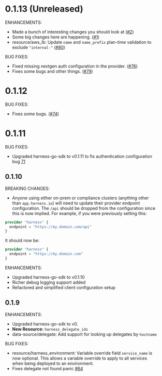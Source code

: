 # 0.1.13 (Unreleased)

ENHANCEMENTS:

* Made a bunch of interesting changes you should look at ([#2](https://github.com/hashicorp/terraform-provider-aws/issues/2))
* Some big changes here are happening. ([#1](https://github.com/hashicorp/terraform-provider-aws/issues/1))
* resource/aws_lb: Update `name` and `name_prefix` plan-time validation to exclude `"internal-"` ([#80](https://github.com/hashicorp/terraform-provider-aws/issues/80))

BUG FIXES:

* Fixed missing nextgen auth configuration in the provider. ([#76](https://github.com/hashicorp/terraform-provider-aws/issues/76))
* Fixes some bugs and other things. ([#79](https://github.com/hashicorp/terraform-provider-aws/issues/79))

# 0.1.12

BUG FIXES:

* Fixes some bugs. ([#74](https://github.com/hashicorp/terraform-provider-aws/issues/74))

# 0.1.11

BUG FIXES:

* Upgraded harness-go-sdk to v0.1.11 to fix authentication configuration bug [71](https://github.com/harness-io/terraform-provider-harness/issues/71)

## 0.1.10

BREAKING CHANGES:

* Anyone using either on-prem or compliance clusters (anything other than `app.harness.io`) will need to update their provider endpoint configuration. The `/api` should be dropped from the configuration since this is now implied. For example, if you were previously setting this:

```terraform
provider "harness" {
  endpoint = "https://my.domain.com/api"
}
```

It should now be:
```terraform
provider "harness" {
  endpoint = "https://my.domain.com"
}
```

ENHANCEMENTS:

* Upgraded harness-go-sdk to v0.1.10
* Richer debug logging support added
* Refactored and simplified client configuration setup

## 0.1.9

ENHANCEMENTS:

* Upgraded harness-go-sdk to v0.
* **New Resource:** `harness_delegate_ids`
* data-source/delegate: Add support for looking up delegates by `hostname`

BUG FIXES:

* resource/harness_environment: Variable override field `service_name` is now optional. This allows a variable override to apply to all services when being deployed to an environment.
* Fixes delegate not found panic [#64](https://github.com/harness-io/terraform-provider-harness/issues/64)
